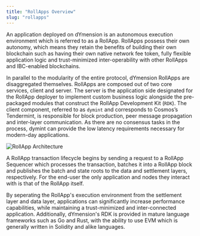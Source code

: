 ```yaml
---
title: "RollApps Overview"
slug: "rollapps"
---
```


An application deployed on dYmension is an autonomous execution environment which is referred to as a RollApp. RollApps possess their own autonomy, which means they retain the benefits of building their own blockchain such as having their own native network fee token, fully flexible application logic and trust-minimized inter-operability with other RollApps and IBC-enabled blockchains.

In parallel to the modularity of the entire protocol, dYmension RollApps are disaggregated themselves. RollApps are composed out of two core services, client and server. The server is the application side designated for the RollApp deployer to implement custom business logic alongside the pre-packaged modules that construct the RollApp Development Kit (`RDK`). The client component, referred to as `dymint` and corresponds to Cosmos’s Tendermint, is responsible for block production, peer message propagation and inter-layer communication. As there are no consensus tasks in the process, dymint can provide the low latency requirements necessary for modern-day applications.

![RollApp Architecture](/img/rollapp-overview.svg)

A RollApp transaction lifecycle begins by sending a request to a RollApp Sequencer which processes the transaction, batches it into a RollApp block and publishes the batch and state roots to the data and settlement layers, respectively. For the end-user the only application and nodes they interact with is that of the RollApp itself.

By seperating the RollApp's execution environment from the settlement layer and data layer, applications can significantly increase performance capabilities, while maintaining a trust-minimized and inter-connected application. Additionally, dYmension's RDK is provided in mature language frameworks such as Go and Rust, with the ability to use EVM which is generally written in Solidity and alike languages.
